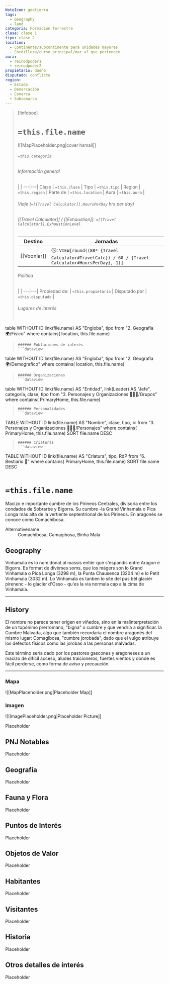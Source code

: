 ```yaml
---
NoteIcon: geotierra
tags:
  - Geography 
  - land 
categoria: Formación Terrestre
clase: clase 1
tipo: clase 2
location: 
  - Continente/subcontinente para unidades mayores
  - Cordillera/curso principal/mar al que pertenece 
aura:
  - reinodpoder1
  - reinodpoder2
propietario: dueño
disputado: conflicto
region:
  - Estado 
  - Demarcación
  - Comarca
  - Subcomarca
---
```


> [!infobox]
> # `=this.file.name`
> ![[MapPlaceholder.png|cover hsmall]]
> ###### `=this.categoria` 
> ###### Información general
>  |   |
> ---|---|
> Clase | `=this.clase` |
> Tipo | `=this.tipo` |
> Region | `=this.region` |
> Parte de | `=this.location` |
> Aura | `=this.aura`  |
> ###### Viaje (`=[[Travel Calculator]].HoursPerDay` hrs per day)
> ###### [[Travel Calculator]]  / [[Exhaustion]]:  `=[[Travel Calculator]].ExhaustionLevel`
> Destino |  Jornadas  |
> ---|---|
> [[Voonlar]] | 🕓: `VIEW[round((88* {Travel Calculator#TravelCalc}) / 60 / {Travel Calculator#HoursPerDay}, 1)]`      |
> ###### Politica
>  |   |
> ---|---|
> Propiedad de: | `=this.propietario` |
> Disputado por | `=this.disputado` |
>###### Lugares de interés
> ```dataview
table WITHOUT ID link(file.name) AS "Engloba",  tipo
from "2. Geografía 🌍/Fisico"
where contains( location, this.file.name)
>```
>###### Poblaciones de interés
> ```dataview
table WITHOUT ID link(file.name) AS "Engloba",  tipo
from "2. Geografía 🌍/Demografico"
where contains( location, this.file.name)
>```
>###### Organizaciones
> ```dataview
table WITHOUT ID link(file.name) AS "Entidad", link(Leader) AS "Jefe", categoría, clase, tipo
from "3. Personajes y Organizaciones 🧑‍🤝‍🧑/Grupos"
where contains( PrimaryHome, this.file.name)
>```
>###### Personalidades 
>```dataview
TABLE WITHOUT ID link(file.name) AS "Nombre", clase, tipo, ☠
from "3. Personajes y Organizaciones 🧑‍🤝‍🧑/Personajes"
where contains( PrimaryHome, this.file.name)
SORT file.name DESC
>```
>###### Criaturas
> ```dataview
TABLE WITHOUT ID link(file.name) AS "Criatura", tipo, RdP
from "6. Bestiario 🐉"
where contains( PrimaryHome, this.file.name)
SORT file.name DESC
>```


# `=this.file.name`
 <section class="wa-section main-content"><p>Macizo e importante cumbre de los Pirineos Centrales, divisoria entre los condados de Sobrarbe y Bigorra. Su cumbre -la Grand Vinhamala o Pica Longa más alta de la vertiente septentrional de los Pirineos. En aragonés se conoce como Comachibosa.</p></section>  <section data-section-id="alternativename" class="wa-section public"><dl><dt>Alternativename</dt><dd>Comachibosa, Camagibosa, Binha Mala</dd></dl></section><section data-section-id="geography" class="wa-section public"><h2>Geography</h2>
<p>Vinhamala es lo nom donat al massís entièr que s'espandís entre Aragon e Bigorra. Es format de divèrses soms, que los màgers son lo Grand Vinhamala o Pica Longa (3298 m), la Punta Chausenca (3204 m) e lo Petit Vinhamala (3032 m). Lo Vinhamala es tanben lo site del pus bèl glacièr pirenenc - lo glacièr d'Osso - qu'es la via normala cap a la cima de Vinhamala.</p><hr /></section><section data-section-id="history" class="wa-section public"><h2>History</h2>
<p>El nombre no parece tener origen en viñedos, sino en la malinterpretación de un topónimo prerromano, "bigna" o cumbre y que vendría a significar. la Cumbre Malvada, algo que también recordaría el nombre aragonés del mismo lugar: Comagibosa, "cumbre jorobada", dado que el vulgo atribuye los defectos físicos como las jorobas a las personas malvadas. 
</p>
<p>
Este término sería dado por los pastores gascones y aragoneses a un macizo de difícil acceso, aludes traicioneros, fuertes vientos y donde es fácil perderse, como forma de aviso y precaución.</p><hr /></section>   

### Mapa
![[MapPlaceholder.png|Placeholder Map]]

### Imagen
![[ImagePlaceholder.png|Placeholder Picture]]

Placeholder

## PNJ Notables
Placeholder

## Geografía
Placeholder

## Fauna y Flora
Placeholder

## Puntos de Interés
Placeholder

## Objetos de Valor
Placeholder

## Habitantes
Placeholder

## Visitantes
Placeholder

## Historia
Placeholder

## Otros detalles de interés
Placeholder

